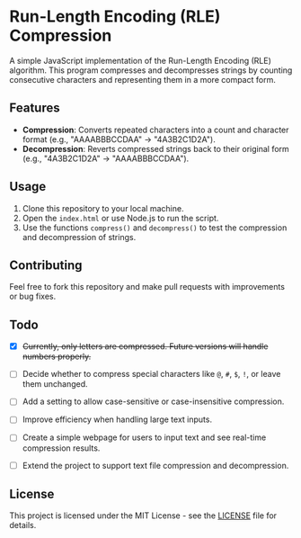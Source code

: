 # Run-Length Encoding (RLE) Compression

A simple JavaScript implementation of the Run-Length Encoding (RLE) algorithm. This program compresses and decompresses strings by counting consecutive characters and representing them in a more compact form.

## Features
- **Compression**: Converts repeated characters into a count and character format (e.g., "AAAABBBCCDAA" → "4A3B2C1D2A").
- **Decompression**: Reverts compressed strings back to their original form (e.g., "4A3B2C1D2A" → "AAAABBBCCDAA").

## Usage
1. Clone this repository to your local machine.
2. Open the `index.html` or use Node.js to run the script.
3. Use the functions `compress()` and `decompress()` to test the compression and decompression of strings.

## Contributing
Feel free to fork this repository and make pull requests with improvements or bug fixes.
 
## Todo

- [x] ~~Currently, only letters are compressed. Future versions will handle numbers properly.~~
- [ ] Decide whether to compress special characters like `@`, `#`, `$`, `!`, or leave them unchanged.
- [ ] Add a setting to allow case-sensitive or case-insensitive compression.
- [ ] Improve efficiency when handling large text inputs.
- [ ] Create a simple webpage for users to input text and see real-time compression results.
- [ ] Extend the project to support text file compression and decompression.


## License
This project is licensed under the MIT License - see the [LICENSE](LICENSE) file for details.